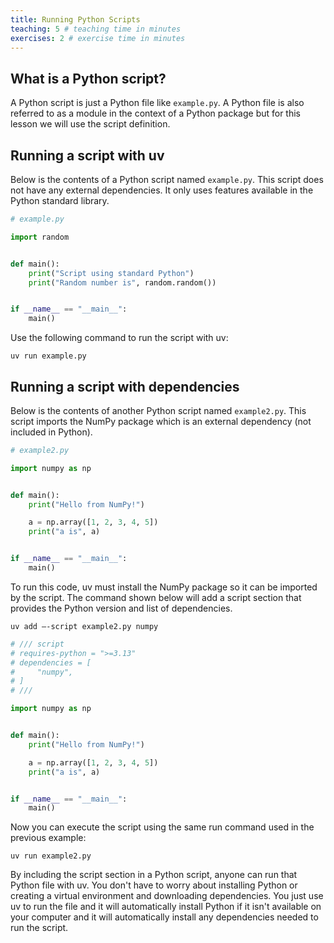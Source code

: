 ```yaml
---
title: Running Python Scripts
teaching: 5 # teaching time in minutes
exercises: 2 # exercise time in minutes
---
```


## What is a Python script?

A Python script is just a Python file like `example.py`. A Python file is also referred to as a module in the context of a Python package but for this lesson we will use the script definition.

## Running a script with uv

Below is the contents of a Python script named `example.py`. This script does not have any external dependencies. It only uses features available in the Python standard library.

```python
# example.py

import random


def main():
    print("Script using standard Python")
    print("Random number is", random.random())


if __name__ == "__main__":
    main()
```

Use the following command to run the script with uv:

```
uv run example.py
```

## Running a script with dependencies

Below is the contents of another Python script named `example2.py`. This script imports the NumPy package which is an external dependency (not included in Python).

```python
# example2.py

import numpy as np


def main():
    print("Hello from NumPy!")

    a = np.array([1, 2, 3, 4, 5])
    print("a is", a)


if __name__ == "__main__":
    main()
```

To run this code, uv must install the NumPy package so it can be imported by the script. The command shown below will add a script section that provides the Python version and list of dependencies.

```
uv add —-script example2.py numpy
```

```python
# /// script
# requires-python = ">=3.13"
# dependencies = [
#     "numpy",
# ]
# ///

import numpy as np


def main():
    print("Hello from NumPy!")

    a = np.array([1, 2, 3, 4, 5])
    print("a is", a)


if __name__ == "__main__":
    main()
```

Now you can execute the script using the same run command used in the previous example:

```
uv run example2.py
```

By including the script section in a Python script, anyone can run that Python file with uv. You don't have to worry about installing Python or creating a virtual environment and downloading dependencies. You just use uv to run the file and it will automatically install Python if it isn't available on your computer and it will automatically install any dependencies needed to run the script.
